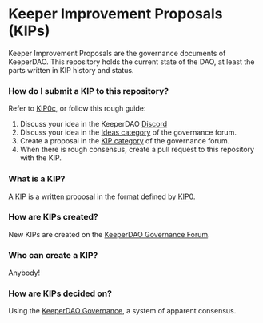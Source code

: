 # Keeper Improvement Proposals (KIPs)
Keeper Improvement Proposals are the governance documents of KeeperDAO. This repository holds the current state of the DAO, at least the parts written in KIP history and status.

### How do I submit a KIP to this repository?
Refer to [KIP0c](https://github.com/keeperdao/KIPs/KIP0/KIP0.md), or follow this rough guide:
1. Discuss your idea in the KeeperDAO [Discord](https://discord.gg/jmr5QGt3MQ)
2. Discuss your idea in the [Ideas category](https://forum.keeperdao.com/c/proposal/idea/) of the governance forum.
3. Create a proposal in the [KIP category](https://forum.keeperdao.com/c/proposal/kip/) of the governance forum.
4. When there is rough consensus, create a pull request to this repository with the KIP.

### What is a KIP?
A KIP is a written proposal in the format defined by [KIP0](https://github.com/keeperdao/KIPs/KIP0/KIP0.md).

### How are KIPs created?
New KIPs are created on the [KeeperDAO Governance Forum](https://forum.keeperdao.com).

### Who can create a KIP?
Anybody!

### How are KIPs decided on?
Using the [KeeperDAO Governance](/https://www.keeperdao.com/files/gov-beigepaper.pdf), a system of apparent consensus.
